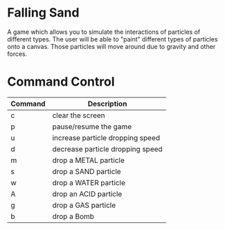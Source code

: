 # Falling Sand
A game which allows you to simulate the interactions of particles of different types. The user will be able to "paint" different types of particles onto a canvas. Those particles will move around due to gravity and other forces.

# Command Control

| Command | Description |
| --- | --- |
| c | clear the screen |
| p | pause/resume the game |
| u | increase particle dropping speed |
| d | decrease particle dropping speed |
| m | drop a METAL particle|
| s | drop a SAND particle |
| w | drop a WATER particle |
| A | drop an ACID particle |
| g | drop a GAS particle |
| b | drop a Bomb |

